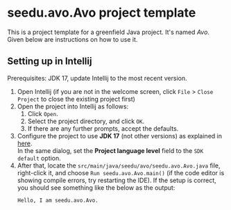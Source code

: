 # seedu.avo.Avo project template

This is a project template for a greenfield Java project. It's named _Avo_. Given below are instructions on how to use it.

## Setting up in Intellij

Prerequisites: JDK 17, update Intellij to the most recent version.

1. Open Intellij (if you are not in the welcome screen, click `File` > `Close Project` to close the existing project first)
1. Open the project into Intellij as follows:
   1. Click `Open`.
   1. Select the project directory, and click `OK`.
   1. If there are any further prompts, accept the defaults.
1. Configure the project to use **JDK 17** (not other versions) as explained in [here](https://www.jetbrains.com/help/idea/sdk.html#set-up-jdk).<br>
   In the same dialog, set the **Project language level** field to the `SDK default` option.
3. After that, locate the `src/main/java/seedu/avo/seedu.avo.Avo.java` file, right-click it, and choose `Run seedu.avo.Avo.main()` (if the code editor is showing compile errors, try restarting the IDE). If the setup is correct, you should see something like the below as the output:
   ```
   Hello, I am seedu.avo.Avo.
   ```
